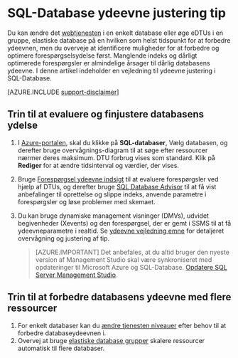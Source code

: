 <properties
    pageTitle="SQL-Database ydeevne justering tip | Microsoft Azure"
    description="Tip til justering i Azure SQL-Database via evaluering og forbedring af ydeevnen."
    services="sql-database"
    documentationCenter=""
    authors="v-shysun"
    manager="felixwu"
    editor=""
    keywords="SQL-ydeevne justering, databasens ydeevne justering, sql-ydeevne justering tip, justering af ydeevnen af sql-database"/>

<tags
    ms.service="sql-database"
    ms.workload="data-management"
    ms.tgt_pltfrm="na"
    ms.devlang="na"
    ms.topic="article"
    ms.date="09/13/2016"
    ms.author="v-shysun"/>

# <a name="sql-database-performance-tuning-tips"></a>SQL-Database ydeevne justering tip
Du kan ændre det [webtjenesten](sql-database-service-tiers.md) i en enkelt database eller øge eDTUs i en gruppe, elastiske database på en hvilken som helst tidspunkt for at forbedre ydeevnen, men du overveje at identificere muligheder for at forbedre og optimere forespørgselsydelse først. Manglende indeks og dårligt optimerede forespørgsler er almindelige årsager til dårlig databasens ydeevne. I denne artikel indeholder en vejledning til ydeevne justering i SQL-Database.

[AZURE.INCLUDE [support-disclaimer](../../includes/support-disclaimer.md)]

## <a name="steps-to-evaluate-and-tune-database-performance"></a>Trin til at evaluere og finjustere databasens ydelse
1.  I [Azure-portalen](https://portal.azure.com), skal du klikke på **SQL-databaser**, Vælg databasen, og derefter bruge overvågnings-diagram til at søge efter ressourcer nærmer deres maksimum. DTU forbrug vises som standard. Klik på **Rediger** for at ændre tidsinterval og værdier, der vises.
2.  Bruge [Forespørgsel ydeevne indsigt](sql-database-query-performance.md) til at evaluere forespørgsler ved hjælp af DTUs, og derefter bruge [SQL Database Advisor](sql-database-advisor.md) til at få vist anbefalinger til oprettelse og slippe indeks, anvende parametre i forespørgsler og løse problemer med skemaet.
3.  Du kan bruge dynamiske management visninger (DMVs), udvidet begivenheder (Xevents) og den forespørgsel, der er gemt i SSMS til at få ydeevneparametre i realtid. Se [ydeevne vejledning emne](sql-database-performance-guidance.md) for detaljeret overvågning og justering af tip.


    > [AZURE.IMPORTANT] Det anbefales, at du altid bruger den nyeste version af Management Studio skal være synkroniseret med opdateringer til Microsoft Azure og SQL-Database. [Opdatere SQL Server Management Studio](https://msdn.microsoft.com/library/mt238290.aspx).


## <a name="steps-to-improve-database-performance-with-more-resources"></a>Trin til at forbedre databasens ydeevne med flere ressourcer
1.  For enkelt databaser kan du [ændre tjenesten niveauer](sql-database-scale-up.md) efter behov til at forbedre databaseydeevnen i.
2.  Overvej at bruge [elastiske database grupper](sql-database-elastic-pool-guidance.md) skalere ressourcer automatisk til flere databaser.
